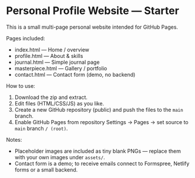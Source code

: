 # Personal Profile Website — Starter

This is a small multi-page personal website intended for GitHub Pages.

Pages included:
- index.html — Home / overview
- profile.html — About & skills
- journal.html — Simple journal page
- masterpiece.html — Gallery / portfolio
- contact.html — Contact form (demo, no backend)

How to use:
1. Download the zip and extract.
2. Edit files (HTML/CSS/JS) as you like.
3. Create a new GitHub repository (public) and push the files to the `main` branch.
4. Enable GitHub Pages from repository Settings → Pages → set source to `main` branch `/ (root)`.

Notes:
- Placeholder images are included as tiny blank PNGs — replace them with your own images under `assets/`.
- Contact form is a demo; to receive emails connect to Formspree, Netlify forms or a small backend.